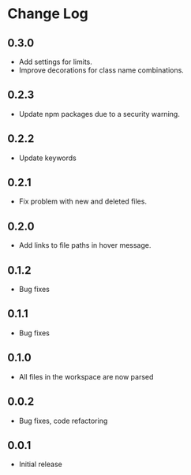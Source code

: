 # Change Log

## 0.3.0

- Add settings for limits.
- Improve decorations for class name combinations.

## 0.2.3

- Update npm packages due to a security warning.

## 0.2.2

- Update keywords

## 0.2.1

- Fix problem with new and deleted files.

## 0.2.0

- Add links to file paths in hover message.

## 0.1.2

- Bug fixes

## 0.1.1

- Bug fixes

## 0.1.0

- All files in the workspace are now parsed

## 0.0.2

- Bug fixes, code refactoring

## 0.0.1

- Initial release
